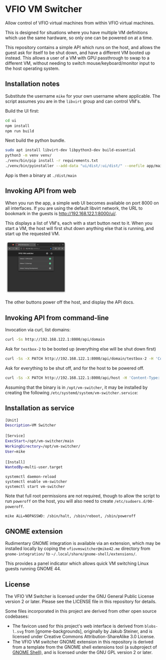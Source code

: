 # VFIO VM Switcher

Allow control of VFIO virtual machines from within VFIO virtual machines.

This is designed for situations where you have multiple VM definitions which use the same hardware, so only one can be powered on at a time.

This repository contains a simple API which runs on the host, and allows the guest ask for itself to be shut down, and have a different VM booted up instead. This allows a user of a VM with GPU passthrough to swap to a different VM, without needing to switch mouse/keyboard/monitor input to the host operating system.

## Installation notes

Substitute the username `mike` for your own username where applicable. The script assumes you are in the `libvirt` group and can control VM's.

Build the UI first:

```bash
cd ui
npm install
npm run build
```

Next build the python bundle.

```bash
sudo apt install libvirt-dev libpython3-dev build-essential
python3 -m venv venv/
./venv/bin/pip install -r requirements.txt
./venv/bin/pyinstaller --add-data "ui/dist/:ui/dist/" --onefile app/main.py
```

App is then a binary at `./dist/main`

## Invoking API from web

When you run the app, a simple web UI becomes available on port 8000 on all interfaces. If you are using the default libvirt network, the URL to bookmark in the guests is http://192.168.122.1:8000/ui/. 

This displays a list of VM's, each with a start button next to it. When you start a VM, the host will first shut down anything else that is running, and start up the requested VM.

<img src="https://raw.githubusercontent.com/mike42/vfio-vm-switcher/main/screenshot/vfio_vm_switcher_web_ui.png" width="200px" alt="VFIO VM Switcher web UI" />

The other buttons power off the host, and display the API docs.

## Invoking API from command-line

Invocation via curl, list domains:

```bash
curl -Ss http://192.168.122.1:8000/api/domain
```

Ask for `testbox-2` to be booted up (everything else will be shut down first)

```bash
curl -Ss -X PATCH http://192.168.122.1:8000/api/domain/testbox-2 -H 'Content-Type: application/json' -d '{"state" : "RUNNING"}'
```

Ask for everything to be shut off, and for the host to be powered off.

```bash
curl -Ss -X PATCH http://192.168.122.1:8000/api/host -H 'Content-Type: application/json' -d '{"state" : "SHUTOFF"}'
```

Assuming that the binary is in `/opt/vm-switcher`, it may be installed by creating the following `/etc/systemd/system/vm-switcher.service`:

## Installation as service

```bash
[Unit]
Description=VM Switcher

[Service]
ExecStart=/opt/vm-switcher/main
WorkingDirectory=/opt/vm-switcher/
User=mike

[Install]
WantedBy=multi-user.target
```

```
systemctl daemon-reload
systemctl enable vm-switcher
systemctl start vm-switcher
```

Note that full root permissions are not required, though to allow the script to run `poweroff` on the host, you will also need to create `/etc/sudoers.d/00-poweroff`.

```
mike ALL=NOPASSWD: /sbin/halt, /sbin/reboot, /sbin/poweroff
```

## GNOME extension

Rudimentary GNOME integration is available via an extension, which may be installed locally by coping the `vfiovmswitcher@mike42.me` directory from `gnome-integration/` to `~/.local/share/gnome-shell/extensions/`.

This provides a panel indicator which allows quick VM switching Linux guests running GNOME 44.

## License

The VFIO VM Switcher is licensed under the GNU General Public License version 2 or later. Please see the LICENSE file in this repository for details.

Some files incorporated in this project are derived from other open source codebases:

- The favicon used for this project's web interface is derived from `blobs-l.svg` from [gnome-backgrounds], originally by Jakub Steiner, and is licensed under Creative Commons Attribution-ShareAlike 3.0 License.
- The VFIO VM switcher GNOME extension in this repository is derived from a template from the GNOME shell extensions tool (a subproject of [GNOME Shell](https://gitlab.gnome.org/GNOME/gnome-shell)), and is licensed under the GNU GPL version 2 or later.
